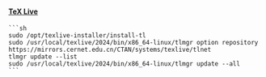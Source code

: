 #### [TeX Live](https://www.tug.org/texlive)

````{tab} Arch [^1][^2]
```sh
sudo /opt/texlive-installer/install-tl
sudo /usr/local/texlive/2024/bin/x86_64-linux/tlmgr option repository https://mirrors.cernet.edu.cn/CTAN/systems/texlive/tlnet
tlmgr update --list
sudo /usr/local/texlive/2024/bin/x86_64-linux/tlmgr update --all
```
````

[^1]: [TeX Live](https://wiki.archlinux.org/title/TeX_Live)
[^2]: [tlmgr](https://tug.org/texlive/doc/tlmgr.html)